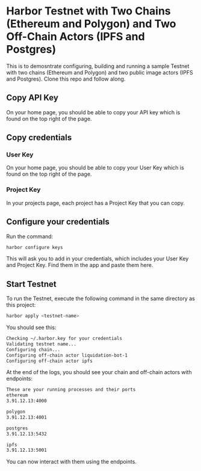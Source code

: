 # Harbor Testnet with Two Chains (Ethereum and Polygon) and Two Off-Chain Actors (IPFS and Postgres)

This is to demosntrate configuring, building and running a sample Testnet with two chains (Ethereum and Polygon) and two public image actors (IPFS and Postgres). Clone this repo and follow along.

## Copy API Key

On your home page, you should be able to copy your API key which is found on the top right of the page.

## Copy credentials

### User Key
On your home page, you should be able to copy your User Key which is found on the top right of the page.

### Project Key
In your projects page, each project has a Project Key that you can copy.

## Configure your credentials

Run the command:

```bash
harbor configure keys
```

This will ask you to add in your credentials, which includes your User Key and Project Key. Find them in the app and paste them here.

## Start Testnet

To run the Testnet, execute the following command in the same directory as this project:

```bash
harbor apply <testnet-name>
```

You should see this:

```bash
Checking ~/.harbor.key for your credentials
Validating testnet name...
Configuring chain...
Configuring off-chain actor liquidation-bot-1
Configuring off-chain actor ipfs
```

At the end of the logs, you should see your chain and off-chain actors with endpoints:

```bash
These are your running processes and their ports
ethereum
3.91.12.13:4000

polygon
3.91.12.13:4001

postgres
3.91.12.13:5432

ipfs
3.91.12.13:5001
```

You can now interact with them using the endpoints.
